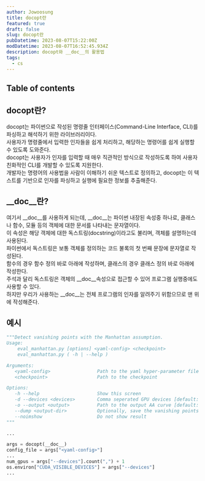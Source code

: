 ```yaml
---
author: Jowoosung
title: docopt란
featured: true
draft: false
slug: docopt란
pubDatetime: 2023-08-07T15:22:00Z
modDatetime: 2023-08-07T16:52:45.934Z
description: docopt와 __doc__의 활용법
tags: 
  - cs
---  
```


## Table of contents

## docopt란?  
docopt는 파이썬으로 작성된 명령줄 인터페이스(Command-Line Interface, CLI)를 파싱하고 해석하기 위한 라이브러리이다.  
사용자가 명령줄에서 입력한 인자들을 쉽게 처리하고, 해당하는 명령어를 쉽게 실행할 수 있도록 도와준다.  
docopt는 사용자가 인자를 입력할 때 매우 직관적인 방식으로 작성하도록 하여 사용자 친화적인 CLI를 개발할 수 있도록 지원한다.  
개발자는 명령어의 사용법을 사람이 이해하기 쉬운 텍스트로 정의하고, docopt는 이 텍스트를 기반으로 인자를 파싱하고 실행에 필요한 정보를 추출해준다.  


## __doc__란?  
여기서 __doc__를 사용하게 되는데, __doc__는 파이썬 내장된 속성중 하나로, 클래스나 함수, 모듈 등의 객체에 대한 문서를 나타내는 문자열이다.  
이 속성은 해당 객체에 대한 독스트링(docstring)이라고도 불리며, 객체를 설명하는데 사용된다.   
파이썬에서 독스트링은 보통 객체를 정의하는 코드 불록의 첫 번째 문장에 문자열로 작성된다.  
함수의 경우 함수 정의 바로 아래에 작성하며, 클래스의 경우 클래스 정의 바로 아래에 작성한다.  
주석과 달리 독스트링은 객체의 __doc__속성으로 접근할 수 있어 프로그램 실행중에도 사용할 수 있다.  
하지만 우리가 사용하는 __doc__는 전체 프로그램의 인자를 알려주기 위함으므로 맨 위에 작성해준다.  

## 예시  
```python
"""Detect vanishing points with the Manhattan assumption.
Usage:
    eval_manhattan.py [options] <yaml-config> <checkpoint>
    eval_manhattan.py ( -h | --help )

Arguments:
   <yaml-config>                 Path to the yaml hyper-parameter file
   <checkpoint>                  Path to the checkpoint

Options:
   -h --help                     Show this screen
   -d --devices <devices>        Comma seperated GPU devices [default: 0]
   -o --output <output>          Path to the output AA curve [default: error.npz]
   --dump <output-dir>           Optionally, save the vanishing points to npz format.
   --noimshow                    Do not show result
"""

...

args = docopt(__doc__)
config_file = args["<yaml-config>"]
...
num_gpus = args["--devices"].count(",") + 1
os.environ["CUDA_VISIBLE_DEVICES"] = args["--devices"]
...
```
